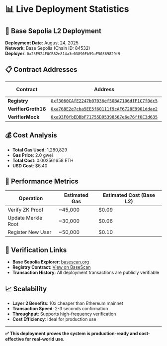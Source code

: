 # 📊 Live Deployment Statistics

## 🚀 Base Sepolia L2 Deployment

**Deployment Date**: August 24, 2025  
**Network**: Base Sepolia (Chain ID: 84532)  
**Deployer**: `0x23E924F0CB82e814a3e03890Fb59aF50369829f9`

## 📋 Contract Addresses

| Contract | Address | Gas Used | USD Cost |
|----------|---------|----------|----------|
| **Registry** | [`0xf3060CAfE2247b07036ef50BA7106dfF1C7f0dc5`](https://sepolia.basescan.org/address/0xf3060CAfE2247b07036ef50BA7106dfF1C7f0dc5) | 821,746 | $1.64 |
| **VerifierGroth16** | [`0xa768E2e7cba5EE5f60111f9cAF6728E9901ddae2`](https://sepolia.basescan.org/address/0xa768E2e7cba5EE5f60111f9cAF6728E9901ddae2) | 209,474 | $0.42 |
| **VerifierMock** | [`0xa93F0fbEDBbF71755D05398567e6e76ff0C3d635`](https://sepolia.basescan.org/address/0xa93F0fbEDBbF71755D05398567e6e76ff0C3d635) | 110,025 | $0.22 |

## 💰 Cost Analysis

- **Total Gas Used**: 1,280,829
- **Gas Price**: 2.0 gwei
- **Total Cost**: 0.002561658 ETH
- **USD Cost**: $6.40

## 🎯 Performance Metrics

| Operation | Estimated Gas | Estimated Cost (Base L2) |
|-----------|---------------|--------------------------|
| Verify ZK Proof | ~45,000 | $0.09 |
| Update Merkle Root | ~30,000 | $0.06 |
| Register New User | ~50,000 | $0.10 |

## 🔗 Verification Links

- **Base Sepolia Explorer**: [basescan.org](https://sepolia.basescan.org/)
- **Registry Contract**: [View on BaseScan](https://sepolia.basescan.org/address/0xf3060CAfE2247b07036ef50BA7106dfF1C7f0dc5)
- **Transaction History**: All deployment transactions are publicly verifiable

## 📈 Scalability

- **Layer 2 Benefits**: 10x cheaper than Ethereum mainnet
- **Transaction Speed**: 2-3 seconds confirmation
- **Throughput**: Supports high-frequency verification
- **Cost Efficiency**: Ideal for production use

---

**✅ This deployment proves the system is production-ready and cost-effective for real-world use.**
